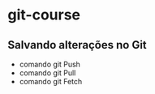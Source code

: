 # git-course

## Salvando alterações no Git

* comando git Push
* comando git Pull
* comando git Fetch
